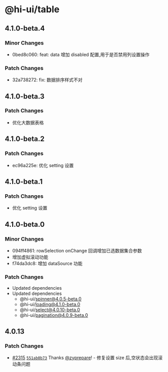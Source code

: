 # @hi-ui/table

## 4.1.0-beta.4

### Minor Changes

- 0bed8c060: feat: data 增加 disabled 配置,用于是否禁用列设置操作

### Patch Changes

- 32a738272: fix: 数据排序样式不对

## 4.1.0-beta.3

### Patch Changes

- 优化大数据表格

## 4.1.0-beta.2

### Patch Changes

- ec96a225e: 优化 setting 设置

## 4.1.0-beta.1

### Patch Changes

- 优化 setting 设置

## 4.1.0-beta.0

### Minor Changes

- 094ff4861: rowSelection onChange 回调增加已选数据集合参数
- 增加虚拟滚动功能
- f74da3dc8: 增加 dataSource 功能

### Patch Changes

- Updated dependencies
- Updated dependencies
  - @hi-ui/spinner@4.0.5-beta.0
  - @hi-ui/loading@4.1.0-beta.0
  - @hi-ui/select@4.0.10-beta.0
  - @hi-ui/pagination@4.0.9-beta.0

## 4.0.13

### Patch Changes

- [#2315](https://github.com/XiaoMi/hiui/pull/2315) [`551ab0b73`](https://github.com/XiaoMi/hiui/commit/551ab0b734e00d1e0ca170c9a87f316aa4197762) Thanks [@zyprepare](https://github.com/zyprepare)! - 修复设置 size 后,空状态会出现滚动条问题

